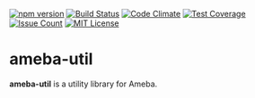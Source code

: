 [![npm version](https://badge.fury.io/js/ameba-util.svg)](https://badge.fury.io/js/ameba-util)
[![Build Status](https://travis-ci.org/koiketakayuki/ameba-util.svg?branch=master)](https://travis-ci.org/koiketakayuki/ameba-util)
[![Code Climate](https://codeclimate.com/github/koiketakayuki/ameba-util/badges/gpa.svg)](https://codeclimate.com/github/koiketakayuki/ameba-util)
[![Test Coverage](https://codeclimate.com/github/koiketakayuki/ameba-util/badges/coverage.svg)](https://codeclimate.com/github/koiketakayuki/ameba-util/coverage)
[![Issue Count](https://codeclimate.com/github/koiketakayuki/ameba-util/badges/issue_count.svg)](https://codeclimate.com/github/koiketakayuki/ameba-util)
[![MIT License](http://img.shields.io/badge/license-MIT-blue.svg?style=flat)](LICENSE)


# ameba-util

**ameba-util** is a utility library for Ameba.